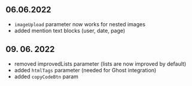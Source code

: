## 06.06.2022

-  `imageUpload` parameter now works for nested images
-  added mention text blocks (user, date, page)

## 09. 06. 2022

-  removed improvedLists parameter (lists are now improved by default)
-  added `htmlTags` parameter (needed for Ghost integration)
-  added `copyCodeBtn` param
